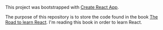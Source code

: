 This project was bootstrapped with [Create React App](https://github.com/facebookincubator/create-react-app).

The purpose of this repository is to store the code found in the book [The Road to learn React](https://www.robinwieruch.de/the-road-to-learn-react/). I'm reading this book in order to learn React.